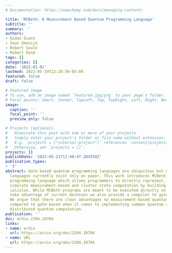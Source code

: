 ```yaml
---
# Documentation: https://wowchemy.com/docs/managing-content/

title: 'MCBeth: A Measurement Based Quantum Programming Language'
subtitle: ''
summary: ''
authors:
- Aidan Evans
- Seun Omonije
- Robert Soulé
- Robert Rand
tags: []
categories: []
date: '2022-01-01'
lastmod: 2022-05-19T22:28:50-05:00
featured: false
draft: false

# Featured image
# To use, add an image named `featured.jpg/png` to your page's folder.
# Focal points: Smart, Center, TopLeft, Top, TopRight, Left, Right, BottomLeft, Bottom, BottomRight.
image:
  caption: ''
  focal_point: ''
  preview_only: false

# Projects (optional).
#   Associate this post with one or more of your projects.
#   Simply enter your project's folder or file name without extension.
#   E.g. `projects = ["internal-project"]` references `content/project/deep-learning/index.md`.
#   Otherwise, set `projects = []`.
projects: []
publishDate: '2022-05-21T11:48:47.284550Z'
publication_types:
- '3'
abstract: Gate-based quantum programming languages are ubiquitous but measurement-based
  languages currently exist only on paper. This work introduces MCBeth, a quantum
  programming language which allows programmers to directly represent, program, and
  simulate measurement-based and cluster state computation by building upon the measurement
  calculus. While MCBeth programs are meant to be executed directly on hardware, to
  take advantage of current machines we also provide a compiler to gate-based instructions.
  We argue that there are clear advantages to measurement-based quantum computation
  compared to gate-based when it comes to implementing common quantum algorithms and
  distributed quantum computation.
publication: ''
doi: arXiv.2204.10784
links:
- name: arXiv
  url: https://arxiv.org/abs/2204.10784
- name: URL
  url: https://arxiv.org/abs/2204.10784
---
```

